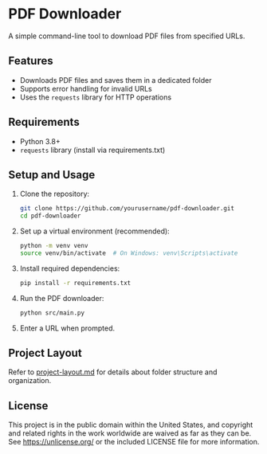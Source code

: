 # PDF Downloader

A simple command-line tool to download PDF files from specified URLs.

## Features
- Downloads PDF files and saves them in a dedicated folder
- Supports error handling for invalid URLs
- Uses the `requests` library for HTTP operations

## Requirements
- Python 3.8+
- `requests` library (install via requirements.txt)

## Setup and Usage
1. Clone the repository:
   ```bash
   git clone https://github.com/yourusername/pdf-downloader.git
   cd pdf-downloader
   ```

2. Set up a virtual environment (recommended):
   ```bash
   python -m venv venv
   source venv/bin/activate  # On Windows: venv\Scripts\activate
   ```

3. Install required dependencies:
   ```bash
   pip install -r requirements.txt
   ```

4. Run the PDF downloader:
   ```bash
   python src/main.py
   ```

5. Enter a URL when prompted.

## Project Layout
Refer to [project-layout.md](project-layout.md) for details about folder structure and organization.

## License
This project is in the public domain within the United States, and copyright and related rights in the work worldwide are waived as far as they can be. See <https://unlicense.org/> or the included LICENSE file for more information.
